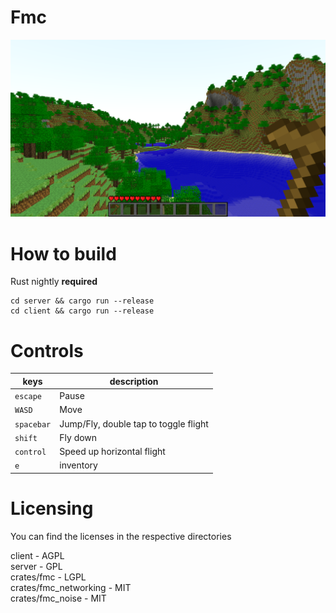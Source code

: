 # Fmc 
![picture](.github/picture.png)

# How to build
Rust nightly **required**
```
cd server && cargo run --release
cd client && cargo run --release
```
# Controls
| keys             | description                                                                 |
| ---------        | -----------                                                                 |
| `escape`           | Pause                                                                       |
| `WASD`             | Move                                                                        |
| `spacebar`         | Jump/Fly, double tap to toggle flight                                       |
| `shift`            | Fly down                                                                    |
| `control`          | Speed up horizontal flight                                                  |
| `e`                | inventory                                                                   |

# Licensing
You can find the licenses in the respective directories

client                - AGPL\
server                - GPL\
crates/fmc            - LGPL\
crates/fmc_networking - MIT\
crates/fmc_noise      - MIT
